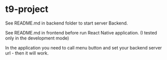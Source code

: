 # t9-project
See README.md in backend folder to start server Backend.

See README.md in frontend before run React Native application. (I tested only in the development mode)

In the application you need to call menu button and set your backend server url - then it will work.
